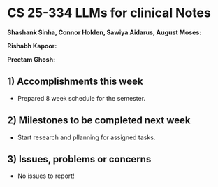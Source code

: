 # CS 25-334 LLMs for clinical Notes
**Shashank Sinha, Connor Holden, Sawiya Aidarus, August Moses:**

**Rishabh Kapoor:**

**Preetam Ghosh:**

## 1) Accomplishments this week ##
   - Prepared 8 week schedule for the semester.
## 2) Milestones to be completed next week ##
   - Start research and pllanning for assigned tasks.
## 3) Issues, problems or concerns ##
   - No issues to report!
